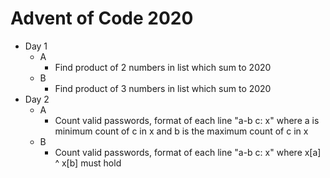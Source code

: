 # Advent of Code 2020

- Day 1
  - A
    - Find product of 2 numbers in list which sum to 2020
  - B
    - Find product of 3 numbers in list which sum to 2020
- Day 2
  - A
    - Count valid passwords, format of each line "a-b c: x" where a is minimum count of c in x and b is the maximum count of c in x 
  - B
    - Count valid passwords, format of each line "a-b c: x" where x[a] ^ x[b] must hold
